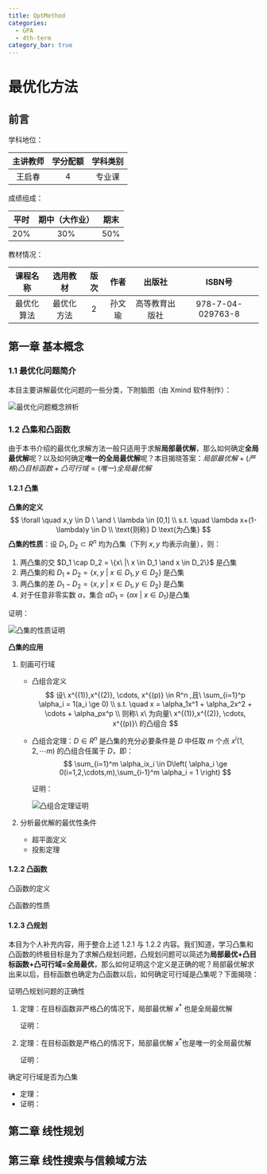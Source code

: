 ```yaml
---
title: OptMethod
categories:
  - GPA
  - 4th-term
category_bar: true
---
```



# 最优化方法

## 前言

学科地位：

| 主讲教师 | 学分配额 | 学科类别 |
| :------: | :------: | :------: |
|  王启春  |    4     |  专业课  |

成绩组成：

| 平时 | 期中（大作业） | 期末 |
| :--: | :------------: | :--: |
| 20%  |      30%       | 50%  |

教材情况：

|  课程名称  |  选用教材  | 版次 |  作者  |     出版社     |      ISBN号       |
| :--------: | :--------: | :--: | :----: | :------------: | :---------------: |
| 最优化算法 | 最优化方法 |  2   | 孙文瑜 | 高等教育出版社 | 978-7-04-029763-8 |

## 第一章 基本概念

### 1.1 最优化问题简介

本目主要讲解最优化问题的一些分类，下附脑图（由 Xmind 软件制作）：

![最优化问题概念辨析](https://dwj-oss.oss-cn-nanjing.aliyuncs.com/images/202403091214182.png)

### 1.2 凸集和凸函数

由于本书介绍的最优化求解方法一般只适用于求解**局部最优解**，那么如何确定**全局最优解**呢？以及如何确定**唯一的全局最优解**呢？本目揭晓答案：$局部最优解+(严格)凸目标函数+凸可行域=(唯一)全局最优解$

#### 1.2.1 凸集

**凸集的定义**
$$
\forall \quad x,y \in D \ \and \ \lambda \in [0,1] \\
s.t. \quad \lambda x+(1-\lambda)y \in D \\
\text{则称} D \text{为凸集}
$$
**凸集的性质**：设 $D_1,D_2 \subset R^n$ 均为凸集（下列 $x,y$ 均表示向量），则：

1. 两凸集的交 $D_1 \cap D_2 = \{x\ |\ x \in D_1 \and x \in D_2\}$ 是凸集
2. 两凸集的和 $D_1 + D_2 = \{x,y\ |\ x \in D_1 , y \in D_2\}$ 是凸集
3. 两凸集的差 $D_1 - D_2 = \{x,y\ |\ x \in D_1 , y \in D_2\}$ 是凸集
4. 对于任意非零实数 $\alpha$，集合 $\alpha D_1 = \{ \alpha x \ |\ x \in D_1 \}$​ 是凸集

证明：

![凸集的性质证明](https://dwj-oss.oss-cn-nanjing.aliyuncs.com/images/202403101941905.png)

**凸集的应用**

1. 刻画可行域
    - 凸组合定义
        $$
        设\ x^{(1)},x^{(2)}, \cdots, x^{(p)} \in R^n ,且\ \sum_{i=1}^p \alpha_i = 1(a_i \ge 0)  \\
        s.t. \quad x = \alpha_1x^1 + \alpha_2x^2 + \cdots + \alpha_px^p  \\
        则称\ x\ 为向量\ x^{(1)},x^{(2)}, \cdots, x^{(p)}\ 的凸组合
        $$
    
    - 凸组合定理：$D \in R^n$ 是凸集的充分必要条件是 $D$ 中任取 $m$ 个点 $x^i(1,2,\cdots m)$ 的凸组合任属于 $D$，即：
        $$
        \sum_{i=1}^m \alpha_ix_i \in D\left( \alpha_i \ge 0(i=1,2,\cdots,m),\sum_{i-1}^m \alpha_i = 1 \right)
        $$
    
      证明：
      
      ![凸组合定理证明](https://dwj-oss.oss-cn-nanjing.aliyuncs.com/images/202403102025159.png)
    
2. 分析最优解的最优性条件
    - 超平面定义
    - 投影定理

#### 1.2.2 凸函数

凸函数的定义

凸函数的性质

#### 1.2.3 凸规划

本目为个人补充内容，用于整合上述 1.2.1 与 1.2.2 内容。我们知道，学习凸集和凸函数的终极目标是为了求解凸规划问题，凸规划问题可以简述为**局部最优+凸目标函数+凸可行域=全局最优**，那么如何证明这个定义是正确的呢？局部最优解求出来以后，目标函数也确定为凸函数以后，如何确定可行域是凸集呢？下面揭晓：

证明凸规划问题的正确性

1. 定理：在目标函数非严格凸的情况下，局部最优解 $x^*$​ 也是全局最优解

    证明：

2. 定理：在目标函数是严格凸的情况下，局部最优解 $x^*$​ 也是唯一的全局最优解

    证明：

确定可行域是否为凸集

- 定理：
- 证明：

## 第二章 线性规划



## 第三章 线性搜索与信赖域方法

















